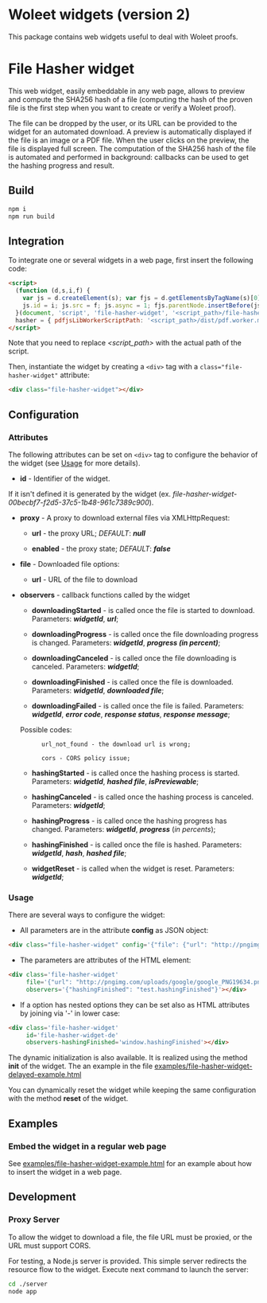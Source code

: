 # Woleet widgets (version 2)

This package contains web widgets useful to deal with Woleet proofs.  

# File Hasher widget

This web widget, easily embeddable in any web page, allows to preview and compute the SHA256 hash of a file
(computing the hash of the proven file is the first step when you want to create or verify a Woleet proof).

The file can be dropped by the user, or its URL can be provided to the widget for an automated download.
A preview is automatically displayed if the file is an image or a PDF file. When the user clicks on the preview, the file is displayed full screen.
The computation of the SHA256 hash of the file is automated and performed in background: callbacks can be used to get the hashing progress and result.

## Build

```bash
npm i
npm run build
```

## Integration

To integrate one or several widgets in a web page, first insert the following code:

```html
<script>
  (function (d,s,i,f) {
    var js = d.createElement(s); var fjs = d.getElementsByTagName(s)[0];
    js.id = i; js.src = f; js.async = 1; fjs.parentNode.insertBefore(js, fjs);
  }(document, 'script', 'file-hasher-widget', '<script_path>/file-hasher-widget.js'));
  hasher = { pdfjsLibWorkerScriptPath: '<script_path>/dist/pdf.worker.min.js' };
</script>
```

Note that you need to replace *<script_path>* with the actual path of the script.

Then, instantiate the widget by creating a `<div>` tag with a `class="file-hasher-widget"` attribute:

```html
<div class="file-hasher-widget"></div>
```

## Configuration

### Attributes

The following attributes can be set on `<div>` tag to configure the behavior of the widget (see [Usage](#Usage) for more details).

* __id__ - Identifier of the widget.
 
 If it isn't defined it is generated by the widget (ex. _file-hasher-widget-00becbf7-f2d5-37c5-1b48-961c7389c900_).
       
* __proxy__ - A proxy to download external files via XMLHttpRequest:
           
    * __url__ - the proxy URL; _DEFAULT_: ___null___
           
    * __enabled__ - the proxy state; _DEFAULT_: ___false___
    
* __file__ - Downloaded file options:
    
    * __url__ - URL of the file to download

* __observers__ - callback functions called by the widget

    * __downloadingStarted__ - is called once the file is started to download. Parameters: ___widgetId___, ___url___;

    * __downloadingProgress__ - is called once the file downloading progress is changed. Parameters: ___widgetId___, ___progress (in percent)___;
    
    * __downloadingCanceled__ - is called once the file downloading is canceled. Parameters: ___widgetId___;
    
    * __downloadingFinished__ - is called once the file is downloaded. Parameters: ___widgetId___, ___downloaded file___;
    
    * __downloadingFailed__ - is called once the file is failed. Parameters: ___widgetId___, ___error code___, ___response status___, ___response message___;
    
    Possible codes:
         
            url_not_found - the download url is wrong;
            
            cors - CORS policy issue;
    
    * __hashingStarted__ - is called once the hashing process is started. Parameters: ___widgetId___, ___hashed file___, ___isPreviewable___;
    
    * __hashingCanceled__ - is called once the hashing process is canceled. Parameters: ___widgetId___;
    
    * __hashingProgress__ - is called once the hashing progress has changed. Parameters: ___widgetId___, ___progress___ (_in percents_);
    
    * __hashingFinished__ - is called once the file is hashed. Parameters: ___widgetId___, ___hash___, ___hashed file___;
    
    * __widgetReset__ - is called when the widget is reset. Parameters: ___widgetId___;

### Usage

There are several ways to configure the widget:

* All parameters are in the attribute <b>config</b> as JSON object:

```html
<div class="file-hasher-widget" config='{"file": {"url": "http://pngimg.com/uploads/google/google_PNG19644.png"}, "observers": {"hashingFinished": "hashingFinished", "fileDownloaded": "fileDownloadedObserver"}}'></div>
```
* The parameters are attributes of the HTML element:

```html
<div class='file-hasher-widget'
     file='{"url": "http://pngimg.com/uploads/google/google_PNG19634.png"}'
     observers='{"hashingFinished": "test.hashingFinished"}'></div>
 ```
* If a option has nested options they can be set also as HTML attributes by joining via '-' in lower case:

```html
<div class='file-hasher-widget'
     id='file-hasher-widget-de'
     observers-hashingFinished='window.hashingFinished'></div>
```

The dynamic initialization is also available. It is realized using the method __init__ of the widget. The an example in the file [examples/file-hasher-widget-delayed-example.html](examples/file-hasher-widget-delayed-example.html)

You can dynamically reset the widget while keeping the same configuration with the method __reset__ of the widget.

## Examples

### Embed the widget in a regular web page

See [examples/file-hasher-widget-example.html](examples/file-hasher-widget-example.html) for an example about how to insert the widget in a web page.

## Development

### Proxy Server

To allow the widget to download a file, the file URL must be proxied, or the URL must support CORS.

For testing, a Node.js server is provided. This simple server redirects the resource flow to the widget.
Execute next command to launch the server:

```bash
cd ./server
node app
```
